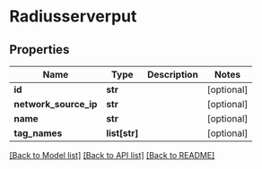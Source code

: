 # Radiusserverput

## Properties
Name | Type | Description | Notes
------------ | ------------- | ------------- | -------------
**id** | **str** |  | [optional] 
**network_source_ip** | **str** |  | [optional] 
**name** | **str** |  | [optional] 
**tag_names** | **list[str]** |  | [optional] 

[[Back to Model list]](../README.md#documentation-for-models) [[Back to API list]](../README.md#documentation-for-api-endpoints) [[Back to README]](../README.md)


